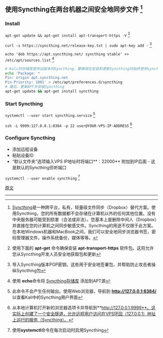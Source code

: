 ## 使用Syncthing在两台机器之间安全地同步文件 [^1]

### Install

`apt-get update && apt-get install apt-transport-https -V` [^2]

`curl -s https://syncthing.net/release-key.txt | sudo apt-key add -` [^3]

`echo 'deb https://apt.syncthing.net/ syncthing stable' >> /etc/apt/sources.list` [^4]

```bash
# Kali的存储库提供旧版本的Syncthing。要确保在安装和更新Syncthing时始终使用syncthing.net软件包，请在/etc/apt/preferences.d/目录中创建以下引脚优先级。将整个下面的命令复制到终端并按Enter键
echo 'Package: *
Pin: origin apt.syncthing.net
Pin-Priority: 1001' > /etc/apt/preferences.d/syncthing
# 最后，更新APT并安装Syncthing
apt-get update && apt-get install syncthing
```

###  Start Syncthing

`systemctl --user start syncthing.service` [^5]

`ssh -L 9999:127.0.0.1:8384 -p 22 user@YOUR-VPS-IP-ADDRESS` [^6]

### Configure Syncthing

- 添加远程设备
- 粘贴设备ID
- “默认文件夹”选项输入VPS IP地址时将端口**：22000** 附加到IP后面 - 这是默认的Syncthing侦听端口

`systemctl --user enable syncthing` [^7]



[原文](https://null-byte.wonderhowto.com/how-to/securely-sync-files-between-two-machines-using-syncthing-0185999/)

---

[^1]: [Syncthing](https://github.com/syncthing/syncthing)是一种跨平台，私有，轻量级文件同步（Dropbox）替代方案。使用Syncthing，您的所有数据都不会存储在计算机以外的任何其他位置。没有中央服务器可能受到损害（合法或非法）。您基本上是删除中间人（Dropbox）并直接在您的计算机之间同步敏感文件。Syncthing的用途不仅限于此方案。在本地Windows机器和MacBook之间，我们可以安全地同步浏览器书签，密码管理器文件，操作系统备份，媒体等等。
[^2]: 使用下面的 **apt-get** 命令确保安装 **apt-transport-https** 软件包。这将允许您从Syncthing开发人员安全地获取包和更新
[^3]: 导入Syncthing版本PGP密钥。这些用于安全地签署包，并帮助防止攻击者操纵Syncthing包
[^4]: 使用 **echo**命令将 [Syncthing存储库](https://apt.syncthing.net/) 添加到APT源
[^5]: 此命令不会产生任何输出。使用Web浏览器，导航到 **http://127.0.0.1:8384/** 以查看Kali中的Syncthing用户界面
[^6]: 从本地计算机打开新的浏览器选项卡并导航到**http://127.0.0.1:9999**。这实际上创建了一个安全隧道，允许远程用户访问在VPS环回（127.0.0.1）地址上运行的服务（Syncthing）。
[^7]: 使用**systemctl**命令在每次启动时启用Syncthing